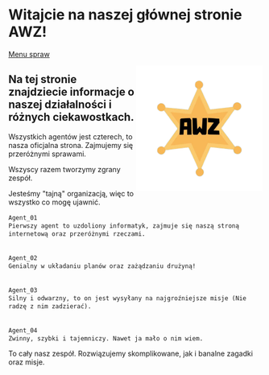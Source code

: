 # Witajcie na naszej głównej stronie AWZ!

[Menu spraw](menu.md)

<img src="images/AWZ.png" width="250" style="float:right">

## Na tej stronie znajdziecie informacje o naszej działalności i różnych ciekawostkach.

Wszystkich agentów jest czterech, to nasza oficjalna strona. Zajmujemy się przeróżnymi sprawami.

Wszyscy razem tworzymy zgrany zespół.

Jesteśmy "tajną" organizacją, więc to wszystko co mogę ujawnić.

```
Agent_01
Pierwszy agent to uzdoliony informatyk, zajmuje się naszą stroną internetową oraz przeróżnymi rzeczami.


Agent_02
Genialny w układaniu planów oraz zażądzaniu drużyną!


Agent_03
Silny i odwarzny, to on jest wysyłany na najgroźniejsze misje (Nie radzę z nim zadzierać).


Agent_04
Zwinny, szybki i tajemniczy. Nawet ja mało o nim wiem.
```


To cały nasz zespół. Rozwiązujemy skomplikowane, jak i banalne zagadki oraz misje.
